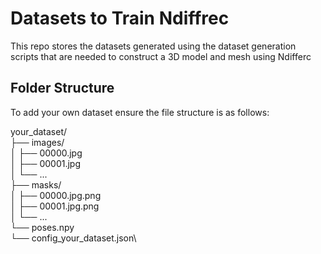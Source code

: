 # Datasets to Train Ndiffrec
This repo stores the datasets generated using the dataset generation scripts that are needed to construct a 3D model and mesh using Ndifferc

## Folder Structure 

To add your own dataset ensure the file structure is as follows:  

your_dataset/\
├── images/\
│   ├── 00000.jpg\
│   ├── 00001.jpg\
│   └── ...\
├── masks/\
│   ├── 00000.jpg.png\
│   ├── 00001.jpg.png\
│   └── ...\
└── poses.npy\
└── config_your_dataset.json\





